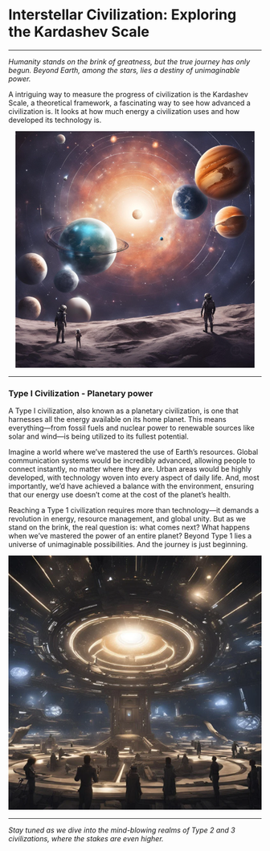 # Interstellar Civilization: Exploring the Kardashev Scale  
---
*Humanity stands on the brink of greatness, but the true journey has only begun. Beyond Earth, among the stars, lies a destiny of unimaginable power.*

A intriguing way to measure the progress of civilization is the Kardashev Scale, a theoretical framework, a fascinating way to see how advanced a civilization is. It looks at how much energy a civilization uses and how developed its technology is.  

<div style="text-align: center; width-60">
  <img src="https://raw.githubusercontent.com/Team-Dhruva/Blogsphotos/refs/heads/main/Blog7/ch1/img1.png">
</div>

---
### Type I Civilization - Planetary power  
A Type I civilization, also known as a planetary civilization, is one that harnesses all the energy available on its home planet. This means everything—from fossil fuels and nuclear power to renewable sources like solar and wind—is being utilized to its fullest potential.  

Imagine a world where we’ve mastered the use of Earth’s resources. Global communication systems would be incredibly advanced, allowing people to connect instantly, no matter where they are. Urban areas would be highly developed, with technology woven into every aspect of daily life. And, most importantly, we’d have achieved a balance with the environment, ensuring that our energy use doesn’t come at the cost of the planet’s health.  

Reaching a Type 1 civilization requires more than technology—it demands a revolution in energy, resource management, and global unity. But as we stand on the brink, the real question is: what comes next? What happens when we’ve mastered the power of an entire planet? Beyond Type 1 lies a universe of unimaginable possibilities. And the journey is just beginning.  

<div style="text-align: center; width-60">
  <img src="https://raw.githubusercontent.com/Team-Dhruva/Blogsphotos/refs/heads/main/Blog7/ch1/img2.png">
</div>

---

*Stay tuned as we dive into the mind-blowing realms of Type 2 and 3 civilizations, where the stakes are even higher.*  
